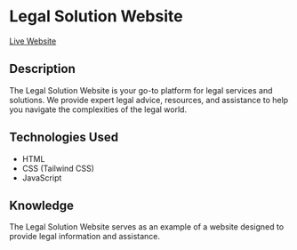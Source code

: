 # Legal Solution Website

[Live Website](https://codewithrashed.github.io/legal-solution/)

## Description
The Legal Solution Website is your go-to platform for legal services and solutions. We provide expert legal advice, resources, and assistance to help you navigate the complexities of the legal world.



## Technologies Used
- HTML
- CSS (Tailwind CSS)
- JavaScript



## Knowledge
The Legal Solution Website serves as an example of a website designed to provide legal information and assistance.
